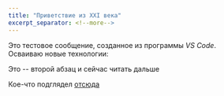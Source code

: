 ```yaml
---
title: "Приветствие из XXI века"
excerpt_separator: <!--more-->
---
```


Это тестовое сообщение, созданное из программы *VS Code*.  
Осваиваю новые технологии:  

Это -- второй абзац и сейчас читать дальше  

<!--more-->  

Кое-что подглядел [отсюда](https://habr.com/ru/post/490754/#github)
